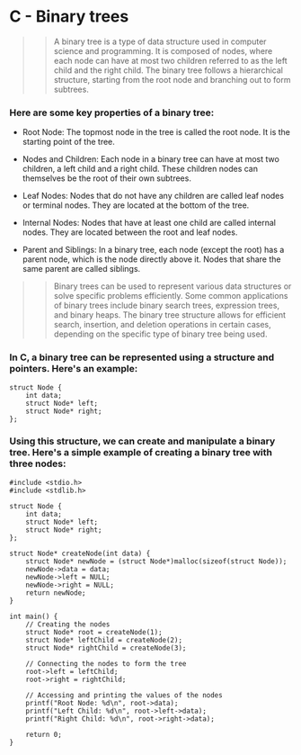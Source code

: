 # C - Binary trees

> > A binary tree is a type of data structure used in computer science and programming. It is composed of nodes, where each node can have at most two children referred to as the left child and the right child. The binary tree follows a hierarchical structure, starting from the root node and branching out to form subtrees.

### Here are some key properties of a binary tree:

* Root Node: The topmost node in the tree is called the root node. It is the starting point of the tree.

* Nodes and Children: Each node in a binary tree can have at most two children, a left child and a right child. These children nodes can themselves be the root of their own subtrees.

* Leaf Nodes: Nodes that do not have any children are called leaf nodes or terminal nodes. They are located at the bottom of the tree.

* Internal Nodes: Nodes that have at least one child are called internal nodes. They are located between the root and leaf nodes.

* Parent and Siblings: In a binary tree, each node (except the root) has a parent node, which is the node directly above it. Nodes that share the same parent are called siblings.

> > Binary trees can be used to represent various data structures or solve specific problems efficiently. Some common applications of binary trees include binary search trees, expression trees, and binary heaps. The binary tree structure allows for efficient search, insertion, and deletion operations in certain cases, depending on the specific type of binary tree being used.


### In C, a binary tree can be represented using a structure and pointers. Here's an example:

```
struct Node {
    int data;
    struct Node* left;
    struct Node* right;
};
```

### Using this structure, we can create and manipulate a binary tree. Here's a simple example of creating a binary tree with three nodes:

```
#include <stdio.h>
#include <stdlib.h>

struct Node {
    int data;
    struct Node* left;
    struct Node* right;
};

struct Node* createNode(int data) {
    struct Node* newNode = (struct Node*)malloc(sizeof(struct Node));
    newNode->data = data;
    newNode->left = NULL;
    newNode->right = NULL;
    return newNode;
}

int main() {
    // Creating the nodes
    struct Node* root = createNode(1);
    struct Node* leftChild = createNode(2);
    struct Node* rightChild = createNode(3);

    // Connecting the nodes to form the tree
    root->left = leftChild;
    root->right = rightChild;

    // Accessing and printing the values of the nodes
    printf("Root Node: %d\n", root->data);
    printf("Left Child: %d\n", root->left->data);
    printf("Right Child: %d\n", root->right->data);

    return 0;
}
```
